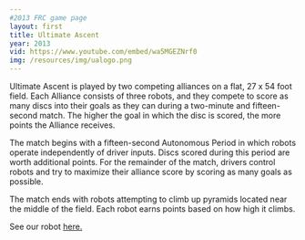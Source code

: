 ```yaml
---
#2013 FRC game page
layout: first
title: Ultimate Ascent
year: 2013
vid: https://www.youtube.com/embed/wa5MGEZNrf0
img: /resources/img/ualogo.png
---
```


Ultimate Ascent is played by two competing alliances on a flat, 27 x 54 foot field. Each Alliance consists of three robots, and they compete to score as many discs into their goals as they can during a two-minute and fifteen-second match. The higher the goal in which the disc is scored, the more points the Alliance receives.

The match begins with a fifteen-second Autonomous Period in which robots operate independently of driver inputs. Discs scored during this period are worth additional points. For the remainder of the match, drivers control robots and try to maximize their alliance score by scoring as many goals as possible.

The match ends with robots attempting to climb up pyramids located near the middle of the field. Each robot earns points based on how high it climbs.

See our robot [here.](/team/robots)